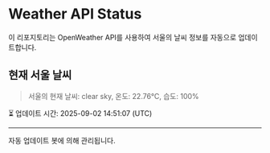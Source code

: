 
# Weather API Status

이 리포지토리는 OpenWeather API를 사용하여 서울의 날씨 정보를 자동으로 업데이트합니다.

## 현재 서울 날씨
> 서울의 현재 날씨: clear sky, 온도: 22.76°C, 습도: 100%

⏳ 업데이트 시간: 2025-09-02 14:51:07 (UTC)

---
자동 업데이트 봇에 의해 관리됩니다.
